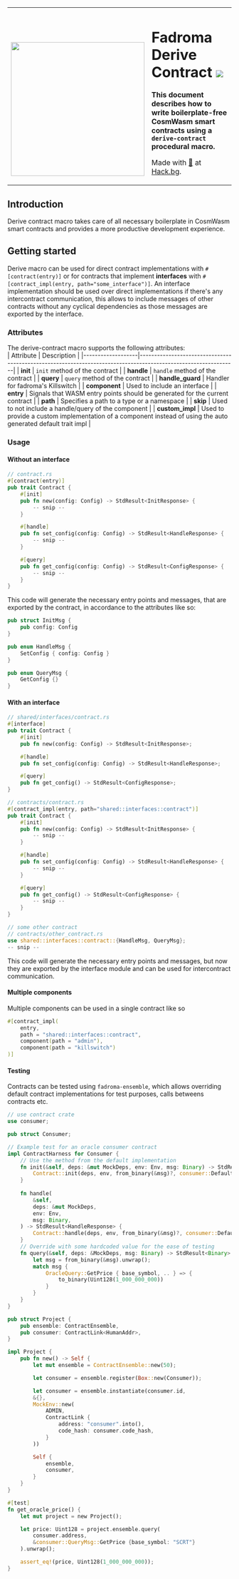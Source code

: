 <div align="center">
<table><tr><td valign="middle" style="vertical-align:bottom">

[<img src="https://github.com/hackbg/fadroma/raw/22.01/doc/logo.svg" width="300">](https://fadroma.tech)

</td><td valign="center">

# Fadroma Derive Contract ![](https://img.shields.io/badge/version-0.1.0-blueviolet)

**This document describes how to write boilerplate-free CosmWasm smart contracts using a `derive-contract` procedural macro.**

Made with [💚](mailto:hello@hack.bg) at [Hack.bg](https://hack.bg).

</td></tr></table>

</div>

## Introduction
Derive contract macro takes care of all necessary boilerplate in CosmWasm smart contracts and provides a more productive development experience.

## Getting started
Derive macro can be used for direct contract implementations with `#[contract(entry)]` or for contracts that implement **interfaces** with `#[contract_impl(entry, path="some_interface")]`.
An interface implementation should be used over direct implementations if there's any intercontract communication, this allows to include messages of other contracts without any cyclical dependencies as those messages are exported by the interface.

### **Attributes**
The derive-contract macro supports the following attributes:  
| Attribute         | Description                                                                                                    |
|-------------------|----------------------------------------------------------------------------------------------------------------|
| **init**          | `init` method of the contract                                                                                  |
| **handle**        | `handle` method of the contract                                                                                |
| **query**         | `query` method of the contract                                                                                 |
| **handle_guard**  | Handler for fadroma's Killswitch                                                                               |
| **component**     | Used to include an interface                                                                                   |
| **entry**         | Signals that WASM entry points should be generated for the current contract                                    |
| **path**          | Specifies a path to a type or a namespace                                                                      |
| **skip**          | Used to not include a handle/query of the component                                                            |
| **custom_impl**   | Used to provide a custom implementation of a component instead of using the auto generated default trait impl  |

### **Usage**
#### **Without an interface**
```rust
// contract.rs
#[contract(entry)]
pub trait Contract {
    #[init]
    pub fn new(config: Config) -> StdResult<InitResponse> {
        -- snip --
    }

    #[handle]
    pub fn set_config(config: Config) -> StdResult<HandleResponse> {
        -- snip --
    }

    #[query]
    pub fn get_config(config: Config) -> StdResult<ConfigResponse> {
        -- snip --
    }
}
```
This code will generate the necessary entry points and messages, that are exported by the contract, in accordance to the attributes like so:
```rust
pub struct InitMsg {
    pub config: Config
}

pub enum HandleMsg {
    SetConfig { config: Config }
}

pub enum QueryMsg {
    GetConfig {}
}

```

#### **With an interface**
```rust
// shared/interfaces/contract.rs
#[interface]
pub trait Contract {
    #[init]
    pub fn new(config: Config) -> StdResult<InitResponse>;

    #[handle]
    pub fn set_config(config: Config) -> StdResult<HandleResponse>;

    #[query]
    pub fn get_config() -> StdResult<ConfigResponse>;
}

// contracts/contract.rs
#[contract_impl(entry, path="shared::interfaces::contract")]
pub trait Contract {
    #[init]
    pub fn new(config: Config) -> StdResult<InitResponse> {
        -- snip --
    }

    #[handle]
    pub fn set_config(config: Config) -> StdResult<HandleResponse> {
        -- snip --
    }

    #[query]
    pub fn get_config() -> StdResult<ConfigResponse> {
        -- snip --
    }
}

// some other contract
// contracts/other_contract.rs
use shared::interfaces::contract::{HandleMsg, QueryMsg};
-- snip --
```
This code will generate the necessary entry points and messages, but now they are exported by the interface module and can be used for intercontract communication.

#### **Multiple components**
Multiple components can be used in a single contract like so
```rust
#[contract_impl(
    entry,
    path = "shared::interfaces::contract",
    component(path = "admin"),
    component(path = "killswitch")
)]
```

#### **Testing**
Contracts can be tested using `fadroma-ensemble`, which allows overriding default contract implementations for test purposes, calls betweens contracts etc.
```rust
// use contract crate
use consumer;

pub struct Consumer;

// Example test for an oracle consumer contract
impl ContractHarness for Consumer {
    // Use the method from the default implementation 
    fn init(&self, deps: &mut MockDeps, env: Env, msg: Binary) -> StdResult<InitResponse> {
        Contract::init(deps, env, from_binary(&msg)?, consumer::DefaultImpl)
    }
       
    fn handle(
        &self,
        deps: &mut MockDeps,
        env: Env,
        msg: Binary,
    ) -> StdResult<HandleResponse> {
        Contract::handle(deps, env, from_binary(&msg)?, consumer::DefaultImpl)
    }
    // Override with some hardcoded value for the ease of testing
    fn query(&self, deps: &MockDeps, msg: Binary) -> StdResult<Binary> {
        let msg = from_binary(&msg).unwrap();
        match msg {
            OracleQuery::GetPrice { base_symbol, .. } => {
                to_binary(Uint128(1_000_000_000))
            }
        }
    }
}

pub struct Project {
    pub ensemble: ContractEnsemble,
    pub consumer: ContractLink<HumanAddr>,
}

impl Project {
    pub fn new() -> Self {
        let mut ensemble = ContractEnsemble::new(50);

        let consumer = ensemble.register(Box::new(Consumer));

        let consumer = ensemble.instantiate(consumer.id,
        &{},
        MockEnv::new(
            ADMIN,
            ContractLink {
                address: "consumer".into(),
                code_hash: consumer.code_hash,
            }
        ))

        Self {
            ensemble,
            consumer,
        }
    }
}

#[test]
fn get_oracle_price() {
    let mut project = new Project();

    let price: Uint128 = project.ensemble.query(
        consumer.address, 
        &consumer::QueryMsg::GetPrice {base_symbol: "SCRT"}
    ).unwrap();

    assert_eq!(price, Uint128(1_000_000_000));
}
```